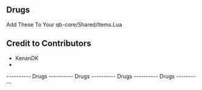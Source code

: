 ## Drugs
Add These To Your qb-core/Shared/Items.Lua

## Credit to Contributors
 - KenanDK
 - 


----------  Drugs  ----------  Drugs  ----------  Drugs  ----------  Drugs  ----------


